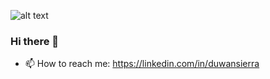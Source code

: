 
![alt text](https://www.technotification.com/wp-content/uploads/2018/04/learn-web-development.jpg)

### Hi there 👋

- 📫 How to reach me: https://linkedin.com/in/duwansierra
